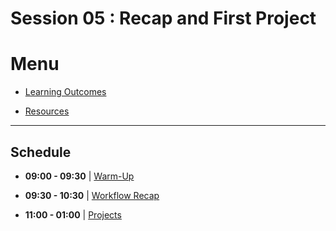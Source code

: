 # Session 05 : Recap and First Project

# Menu

- [Learning Outcomes](./learning-outcomes.md)

- [Resources](./resources.md)

--------------------------------------------------------------------------------

## Schedule

- **09:00 - 09:30** | [Warm-Up](./puzzle.md)

- **09:30 - 10:30** | [Workflow Recap](./git-recap.md)

- **11:00 - 01:00** | [Projects](./project.md)